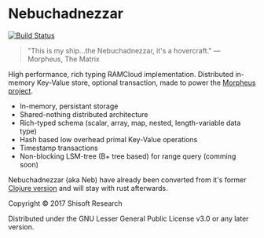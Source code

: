 # Nebuchadnezzar
[![Build Status](http://hq.shisoft.net:4211/buildStatus/icon?job=Neb%20Build%20Check)](http://hq.shisoft.net:4211/job/Neb%20Build%20Check/)
> "This is my ship...the Nebuchadnezzar, it's a hovercraft."
> ― Morpheus, The Matrix

High performance, rich typing RAMCloud implementation.
Distributed in-memory Key-Value store, optional transaction, made to power the [Morpheus project](https://github.com/shisoft/Morpheus).

* In-memory, persistant storage
* Shared-nothing distributed architecture
* Rich-typed schema (scalar, array, map, nested, length-variable data type)
* Hash based low overhead primal Key-Value operations 
* Timestamp transactions
* Non-blocking LSM-tree (B+ tree based) for range query (comming soon)

Nebuchadnezzar (aka Neb) have already been converted from it's former [Clojure version](https://github.com/shisoft/Nebuchadnezzar/tree/clojure-version) and will stay with rust afterwards.  

Copyright © 2017 Shisoft Research

Distributed under the GNU Lesser General Public License v3.0 or any later version.
